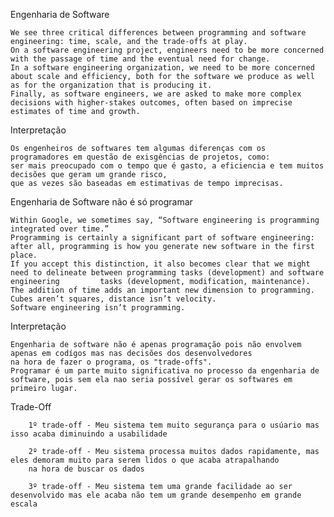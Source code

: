 Engenharia de Software
    
    We see three critical differences between programming and software engineering: time, scale, and the trade-offs at play. 
    On a software engineering project, engineers need to be more concerned with the passage of time and the eventual need for change. 
    In a software engineering organization, we need to be more concerned about scale and efficiency, both for the software we produce as well as for the organization that is producing it. 
    Finally, as software engineers, we are asked to make more complex decisions with higher-stakes outcomes, often based on imprecise estimates of time and growth.

Interpretação
    
    Os engenheiros de softwares tem algumas diferenças com os programadores em questão de exisgências de projetos, como: 
    ser mais preocupado com o tempo que é gasto, a eficiencia e tem muitos decisões que geram um grande risco, 
    que as vezes são baseadas em estimativas de tempo imprecisas.

Engenharia de Software não é só programar
    
    Within Google, we sometimes say, “Software engineering is programming integrated over time.” 
    Programming is certainly a significant part of software engineering: after all, programming is how you generate new software in the first place. 
    If you accept this distinction, it also becomes clear that we might need to delineate between programming tasks (development) and software engineering         tasks (development, modification, maintenance). 
    The addition of time adds an important new dimension to programming. Cubes aren’t squares, distance isn’t velocity. 
    Software engineering isn’t programming.

Interpretação
    
    Engenharia de software não é apenas programação pois não envolvem apenas em codígos mas nas decisões dos desenvolvedores
    na hora de fazer o programa, os "trade-offs".
    Programar é um parte muito significativa no processo da engenharia de software, pois sem ela nao seria possível gerar os softwares em primeiro lugar.
    
Trade-Off

        1º trade-off - Meu sistema tem muito segurança para o usúario mas isso acaba diminuindo a usabilidade
    
        2º trade-off - Meu sistema processa muitos dados rapidamente, mas eles demoram muito para serem lidos o que acaba atrapalhando
        na hora de buscar os dados
    
        3º trade-off - Meu sistema tem uma grande facilidade ao ser desenvolvido mas ele acaba não tem um grande desempenho em grande escala

